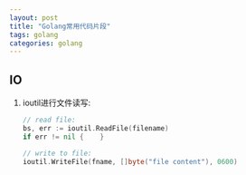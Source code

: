 ```yaml
---
layout: post
title: "Golang常用代码片段"
tags: golang
categories: golang
---
```


## IO  
1. ioutil进行文件读写:  
    ~~~go
    // read file:
    bs, err := ioutil.ReadFile(filename)
    if err != nil {    }

    // write to file:
    ioutil.WriteFile(fname, []byte("file content"), 0600)
    ~~~
